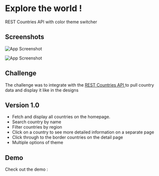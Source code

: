 # Explore the world !

REST Countries API with color theme switcher

## Screenshots

![App Screenshot](https://via.placeholder.com/468x300?text=App+Screenshot+Here)

![App Screenshot](https://via.placeholder.com/468x300?text=App+Screenshot+Here)

## Challenge

The challenge was to integrate with the [REST Countries API ](https://www.frontendmentor.io/) to pull country data and display it like in the designs

## Version 1.0

- Fetch and display all countries on the homepage.
- Search country by name
- Filter countries by region
- Click on a country to see more detailed information on a separate page
- Click through to the border countries on the detail page
- Multiple options of theme

## Demo

Check out the demo :
